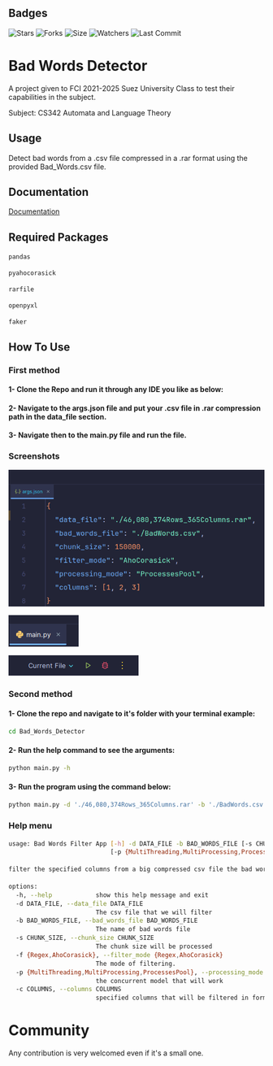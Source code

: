 
## Badges

![Stars](https://img.shields.io/github/stars/GreenVenom77/Bad_Words_Detector)
![Forks](https://img.shields.io/github/forks/GreenVenom77/Bad_Words_Detector)
![Size](https://img.shields.io/github/repo-size/GreenVenom77/Bad_Words_Detector)
![Watchers](https://img.shields.io/github/watchers/GreenVenom77/Bad_Words_Detector)
![Last Commit](https://img.shields.io/github/last-commit/GreenVenom77/Bad_Words_Detector)
# Bad Words Detector

A project given to FCI 2021-2025 Suez University Class to test their capabilities in the subject.

Subject: CS342 Automata and Language Theory

## Usage

Detect bad words from a .csv file compressed in a .rar format using the provided Bad_Words.csv file.

## Documentation

[Documentation](https://www.google.com/)

## Required Packages

```
pandas

pyahocorasick

rarfile

openpyxl

faker
```

## How To Use


### First method

#### 1- Clone the Repo and run it through any IDE you like as below:

#### 2- Navigate to the args.json file and put your .csv file in .rar compression path in the data_file section.

#### 3- Navigate then to the main.py file and run the file.

### Screenshots

![Arguments](.assets/Args.png)

![Main File](.assets/Main.png)

![Running](.assets/Run.png)
### Second method

#### 1- Clone the repo and navigate to it's folder with your terminal example:
```sh
cd Bad_Words_Detector
```

#### 2- Run the help command to see the arguments:
```sh
python main.py -h
```

#### 3- Run the program using the command below:
```sh
python main.py -d './46,080,374Rows_365Columns.rar' -b './BadWords.csv' -s 150000 -f 'AhoCorasick' -p 'ProcessesPool' -c '1,2,3'
```

### Help menu
```sh
usage: Bad Words Filter App [-h] -d DATA_FILE -b BAD_WORDS_FILE [-s CHUNK_SIZE] [-f {Regex,AhoCorasick}]
                            [-p {MultiThreading,MultiProcessing,ProcessesPool}] [-c COLUMNS]

filter the specified columns from a big compressed csv file the bad words rows.

options:
  -h, --help            show this help message and exit
  -d DATA_FILE, --data_file DATA_FILE
                        The csv file that we will filter
  -b BAD_WORDS_FILE, --bad_words_file BAD_WORDS_FILE
                        The name of bad words file
  -s CHUNK_SIZE, --chunk_size CHUNK_SIZE
                        The chunk size will be processed
  -f {Regex,AhoCorasick}, --filter_mode {Regex,AhoCorasick}
                        The mode of filtering.
  -p {MultiThreading,MultiProcessing,ProcessesPool}, --processing_mode {MultiThreading,MultiProcessing,ProcessesPool}        
                        the concurrent model that will work
  -c COLUMNS, --columns COLUMNS
                        specified columns that will be filtered in format column1,column... like 1,2,3,4
```

# Community
Any contribution is very welcomed even if it's a small one.